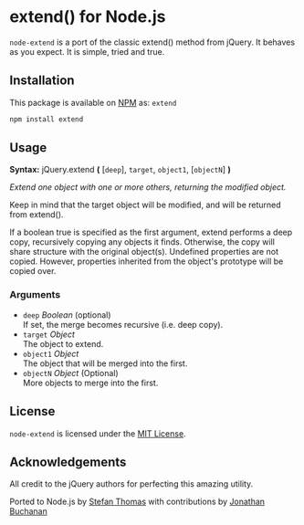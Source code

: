 # extend() for Node.js

`node-extend` is a port of the classic extend() method from jQuery. It behaves as you expect. It is simple, tried and true.

## Installation

This package is available on [NPM](https://npmjs.org/) as: `extend`

``` sh
npm install extend
```

## Usage

**Syntax:** jQuery.extend **(** [`deep`], `target`, `object1`, [`objectN`] **)** 

*Extend one object with one or more others, returning the modified object.*

Keep in mind that the target object will be modified, and will be returned from extend().

If a boolean true is specified as the first argument, extend performs a deep copy, recursively copying any objects it finds. Otherwise, the copy will share structure with the original object(s).
Undefined properties are not copied. However, properties inherited from the object's prototype will be copied over.

### Arguments

* `deep` *Boolean* (optional)  
If set, the merge becomes recursive (i.e. deep copy).
* `target`	*Object*  
The object to extend.
* `object1`	*Object*  
The object that will be merged into the first.
* `objectN` *Object* (Optional)  
More objects to merge into the first.

## License

`node-extend` is licensed under the [MIT License](http://opensource.org/licenses/MIT).

## Acknowledgements

All credit to the jQuery authors for perfecting this amazing utility.

Ported to Node.js by [Stefan Thomas](https://github.com/justmoon) with contributions by [Jonathan Buchanan](https://github.com/insin)
